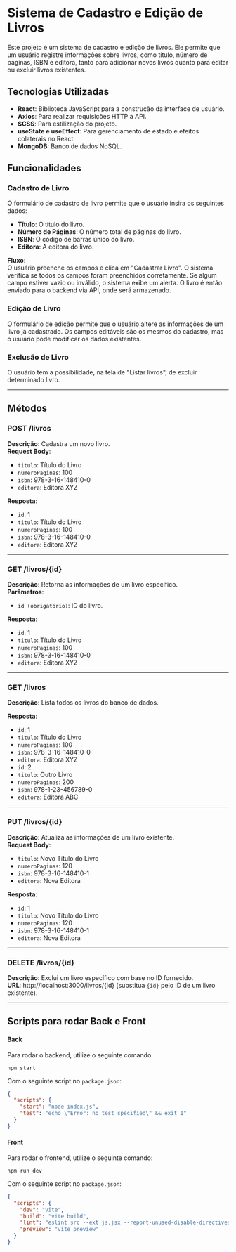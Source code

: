 # Sistema de Cadastro e Edição de Livros

Este projeto é um sistema de cadastro e edição de livros. Ele permite que um usuário registre informações sobre livros, como título, número de páginas, ISBN e editora, tanto para adicionar novos livros quanto para editar ou excluir livros existentes.

## Tecnologias Utilizadas

- **React**: Biblioteca JavaScript para a construção da interface de usuário.
- **Axios**: Para realizar requisições HTTP à API.
- **SCSS**: Para estilização do projeto.
- **useState e useEffect**: Para gerenciamento de estado e efeitos colaterais no React.
- **MongoDB**: Banco de dados NoSQL.

## Funcionalidades

### Cadastro de Livro
O formulário de cadastro de livro permite que o usuário insira os seguintes dados:
- **Título**: O título do livro.
- **Número de Páginas**: O número total de páginas do livro.
- **ISBN**: O código de barras único do livro.
- **Editora**: A editora do livro.

**Fluxo**:  
O usuário preenche os campos e clica em "Cadastrar Livro". O sistema verifica se todos os campos foram preenchidos corretamente. Se algum campo estiver vazio ou inválido, o sistema exibe um alerta. O livro é então enviado para o backend via API, onde será armazenado.

### Edição de Livro
O formulário de edição permite que o usuário altere as informações de um livro já cadastrado. Os campos editáveis são os mesmos do cadastro, mas o usuário pode modificar os dados existentes.

### Exclusão de Livro
O usuário tem a possibilidade, na tela de "Listar livros", de excluir determinado livro.

---

## Métodos

### POST /livros
**Descrição**: Cadastra um novo livro.  
**Request Body**:
- `titulo`: Título do Livro
- `numeroPaginas`: 100
- `isbn`: 978-3-16-148410-0
- `editora`: Editora XYZ

**Resposta**:
- `id`: 1
- `titulo`: Título do Livro
- `numeroPaginas`: 100
- `isbn`: 978-3-16-148410-0
- `editora`: Editora XYZ

---

### GET /livros/{id}
**Descrição**: Retorna as informações de um livro específico.  
**Parâmetros**:
- `id (obrigatório)`: ID do livro.

**Resposta**:
- `id`: 1
- `titulo`: Título do Livro
- `numeroPaginas`: 100
- `isbn`: 978-3-16-148410-0
- `editora`: Editora XYZ

---

### GET /livros
**Descrição**: Lista todos os livros do banco de dados.

**Resposta**:
- `id`: 1
- `titulo`: Título do Livro
- `numeroPaginas`: 100
- `isbn`: 978-3-16-148410-0
- `editora`: Editora XYZ
- `id`: 2
- `titulo`: Outro Livro
- `numeroPaginas`: 200
- `isbn`: 978-1-23-456789-0
- `editora`: Editora ABC

---

### PUT /livros/{id}
**Descrição**: Atualiza as informações de um livro existente.  
**Request Body**:
- `titulo`: Novo Título do Livro
- `numeroPaginas`: 120
- `isbn`: 978-3-16-148410-1
- `editora`: Nova Editora

**Resposta**:
- `id`: 1
- `titulo`: Novo Título do Livro
- `numeroPaginas`: 120
- `isbn`: 978-3-16-148410-1
- `editora`: Nova Editora

---

### DELETE /livros/{id}
**Descrição**: Exclui um livro específico com base no ID fornecido.  
**URL**: http://localhost:3000/livros/{id} (substitua `{id}` pelo ID de um livro existente).

---

## Scripts para rodar Back e Front

#### Back
Para rodar o backend, utilize o seguinte comando:

`npm start`

Com o seguinte script no `package.json`:

```json
{
  "scripts": {
    "start": "node index.js",
    "test": "echo \"Error: no test specified\" && exit 1"
  }
}
```

#### Front
Para rodar o frontend, utilize o seguinte comando:

`npm run dev`

Com o seguinte script no `package.json`:

```json
{
  "scripts": {
    "dev": "vite",
    "build": "vite build",
    "lint": "eslint src --ext js,jsx --report-unused-disable-directives --max-warnings 0",
    "preview": "vite preview"
  }
}
